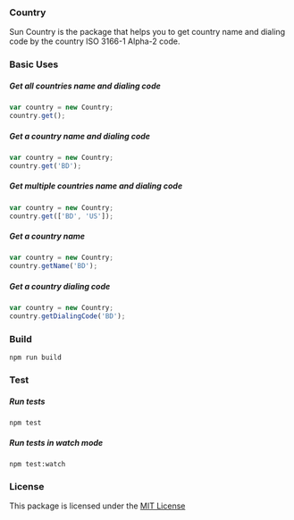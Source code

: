 ### Country

Sun Country is the package that helps you to get country name and dialing code by the country ISO 3166-1 Alpha-2 code.

### Basic Uses

##### Get all countries name and dialing code

```javascript
var country = new Country;
country.get();
```

##### Get a country name and dialing code

```javascript
var country = new Country;
country.get('BD');
```

##### Get multiple countries name and dialing code

```javascript
var country = new Country;
country.get(['BD', 'US']);
```

##### Get a country name

```javascript
var country = new Country;
country.getName('BD');
```

##### Get a country dialing code

```javascript
var country = new Country;
country.getDialingCode('BD');
```

### Build

```
npm run build
```

### Test

##### Run tests

```
npm test
```

##### Run tests in watch mode

```
npm test:watch
```

### License
This package is licensed under the [MIT License](https://github.com/iftekhersunny/Country-For-JS/blob/master/LICENSE)